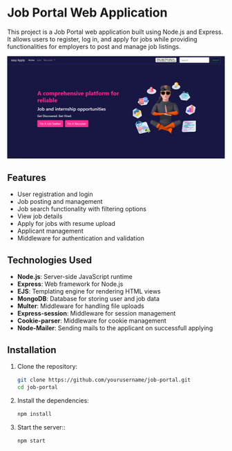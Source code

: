 # Job Portal Web Application

This project is a Job Portal web application built using Node.js and Express. It allows users to register, log in, and apply for jobs while providing functionalities for employers to post and manage job listings.

![Homepage Screenshot](./public/images/homepage-screenshot.png)

## Features

- User registration and login
- Job posting and management
- Job search functionality with filtering options
- View job details
- Apply for jobs with resume upload
- Applicant management
- Middleware for authentication and validation

## Technologies Used

- **Node.js**: Server-side JavaScript runtime
- **Express**: Web framework for Node.js
- **EJS**: Templating engine for rendering HTML views
- **MongoDB**: Database for storing user and job data
- **Multer**: Middleware for handling file uploads
- **Express-session**: Middleware for session management
- **Cookie-parser**: Middleware for cookie management
- **Node-Mailer**: Sending mails to the applicant on successfull applying

## Installation

1. Clone the repository:

   ```bash
   git clone https://github.com/yourusername/job-portal.git
   cd job-portal
   ```
2. Install the dependencies:

   ```bash
   npm install
   ```
3. Start the server::

   ```bash
   npm start
   ```
